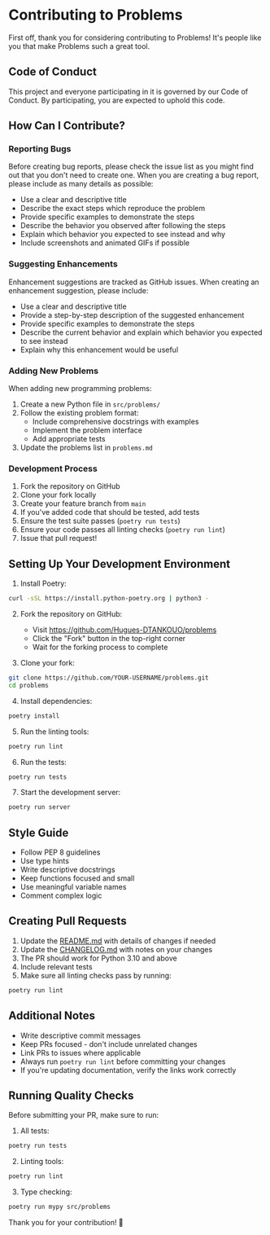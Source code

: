 # Contributing to Problems

First off, thank you for considering contributing to Problems! It's people like you that make Problems such a great tool.

## Code of Conduct

This project and everyone participating in it is governed by our Code of Conduct. By participating, you are expected to uphold this code.

## How Can I Contribute?

### Reporting Bugs

Before creating bug reports, please check the issue list as you might find out that you don't need to create one. When you are creating a bug report, please include as many details as possible:

* Use a clear and descriptive title
* Describe the exact steps which reproduce the problem
* Provide specific examples to demonstrate the steps
* Describe the behavior you observed after following the steps
* Explain which behavior you expected to see instead and why
* Include screenshots and animated GIFs if possible

### Suggesting Enhancements

Enhancement suggestions are tracked as GitHub issues. When creating an enhancement suggestion, please include:

* Use a clear and descriptive title
* Provide a step-by-step description of the suggested enhancement
* Provide specific examples to demonstrate the steps
* Describe the current behavior and explain which behavior you expected to see instead
* Explain why this enhancement would be useful

### Adding New Problems

When adding new programming problems:

1. Create a new Python file in `src/problems/`
2. Follow the existing problem format:
   * Include comprehensive docstrings with examples
   * Implement the problem interface
   * Add appropriate tests
3. Update the problems list in `problems.md`

### Development Process

1. Fork the repository on GitHub
2. Clone your fork locally
3. Create your feature branch from `main`
4. If you've added code that should be tested, add tests
5. Ensure the test suite passes (`poetry run tests`)
6. Ensure your code passes all linting checks (`poetry run lint`)
7. Issue that pull request!

## Setting Up Your Development Environment

1. Install Poetry:
```bash
curl -sSL https://install.python-poetry.org | python3 -
```

2. Fork the repository on GitHub:
   * Visit https://github.com/Hugues-DTANKOUO/problems
   * Click the "Fork" button in the top-right corner
   * Wait for the forking process to complete

3. Clone your fork:
```bash
git clone https://github.com/YOUR-USERNAME/problems.git
cd problems
```

4. Install dependencies:
```bash
poetry install
```

5. Run the linting tools:
```bash
poetry run lint
```

6. Run the tests:
```bash
poetry run tests
```

7. Start the development server:
```bash
poetry run server
```

## Style Guide

* Follow PEP 8 guidelines
* Use type hints
* Write descriptive docstrings
* Keep functions focused and small
* Use meaningful variable names
* Comment complex logic

## Creating Pull Requests

1. Update the [README.md](README.md) with details of changes if needed
2. Update the [CHANGELOG.md](CHANGELOG.md) with notes on your changes
3. The PR should work for Python 3.10 and above
4. Include relevant tests
5. Make sure all linting checks pass by running:
```bash
poetry run lint
```

## Additional Notes

* Write descriptive commit messages
* Keep PRs focused - don't include unrelated changes
* Link PRs to issues where applicable
* Always run `poetry run lint` before committing your changes
* If you're updating documentation, verify the links work correctly

## Running Quality Checks

Before submitting your PR, make sure to run:

1. All tests:
```bash
poetry run tests
```

2. Linting tools:
```bash
poetry run lint
```

3. Type checking:
```bash
poetry run mypy src/problems
```

Thank you for your contribution! 🎉